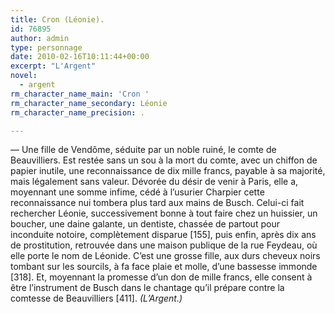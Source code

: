 ```yaml
---
title: Cron (Léonie).
id: 76895
author: admin
type: personnage
date: 2010-02-16T10:11:44+00:00
excerpt: "L'Argent"
novel:
  - argent
rm_character_name_main: 'Cron '
rm_character_name_secondary: Léonie
rm_character_name_precision: .

---
```

— Une fille de Vendôme, séduite par un noble ruiné, le comte de Beauvilliers. Est restée sans un sou à la mort du comte, avec un chiffon de papier inutile, une reconnaissance de dix mille francs, payable à sa majorité, mais légalement sans valeur. Dévorée du désir de venir à Paris, elle a, moyennant une somme infime, cédé à l&rsquo;usurier Charpier cette reconnaissance nui tombera plus tard aux mains de Busch. Celui-ci fait rechercher Léonie, successivement bonne à tout faire chez un huissier, un boucher, une daine galante, un dentiste, chassée de partout pour inconduite notoire, complètement disparue [155], puis enfin, après dix ans de prostitution, retrouvée dans une maison publique de la rue Feydeau, où elle porte le nom de Léonide. C&rsquo;est une grosse fille, aux durs cheveux noirs tombant sur les sourcils, à fa face plaie et molle, d&rsquo;une bassesse immonde [318]. Et, moyennant la promesse d&rsquo;un don de mille francs, elle consent à être l&rsquo;instrument de Busch dans le chantage qu&rsquo;il prépare contre la comtesse de Beauvilliers [411]. _(L&rsquo;Argent.)_